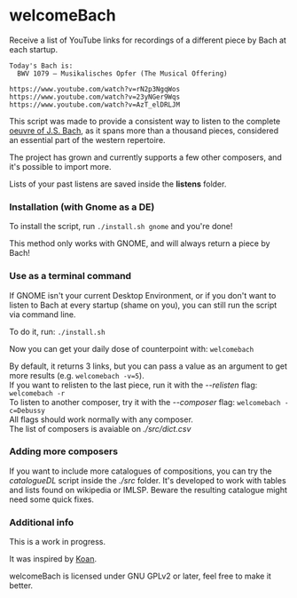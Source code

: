# welcomeBach

Receive a list of YouTube links for recordings of a different piece by Bach at each startup.

```
Today's Bach is: 
  BWV 1079 – Musikalisches Opfer (The Musical Offering)

https://www.youtube.com/watch?v=rN2p3NgqWos
https://www.youtube.com/watch?v=23yNGer9Wqs
https://www.youtube.com/watch?v=AzT_elDRLJM
```

This script was made to provide a consistent way to listen to the complete [oeuvre of J.S. Bach], as it spans more than a thousand pieces, considered an essential part of the western repertoire.

The project has grown and currently supports a few other composers, and it's possible to import more.

Lists of your past listens are saved inside the **listens** folder.

### Installation (with Gnome as a DE)

To install the script, run `./install.sh gnome` and you're done!

This method only works with GNOME, and will always return a piece by Bach!

### Use as a terminal command

If GNOME isn't your current Desktop Environment, or if you don't want to listen to Bach at every startup (shame on you), you can still run the script via command line.

To do it, run: `./install.sh`

Now you can get your daily dose of counterpoint with: `welcomebach`

By default, it returns 3 links, but you can pass a value as an argument to get more results (e.g. `welcomebach -v=5`).<br/>
If you want to relisten to the last piece, run it with the *--relisten* flag: `welcomebach -r`<br/>
To listen to another composer, try it with the *--composer* flag: `welcomebach -c=Debussy`<br/>
All flags should work normally with any composer.<br/>
The list of composers is avaiable on *./src/dict.csv*

### Adding more composers

If you want to include more catalogues of compositions, you can try the *catalogueDL* script inside the *./src* folder. It's developed to work with tables and lists found on wikipedia or IMLSP. Beware the resulting catalogue might need some quick fixes.

### Additional info

This is a work in progress.

It was inspired by [Koan].

welcomeBach is licensed under GNU GPLv2 or later, feel free to make it better.

[Koan]: https://github.com/a-moreira/Koan
[oeuvre of J.S. Bach]: https://en.wikipedia.org/wiki/Bach-Werke-Verzeichnis
